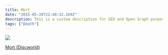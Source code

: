 ```yaml
---
title: Mort
date: "2015-05-28T22:40:32.169Z"
description: This is a custom description for SEO and Open Graph purposes, rather than the default generated excerpt. Simply add a description field to the frontmatter.
tags: ["Death"]
---
```


<a target="_blank"  href="https://www.amazon.com/gp/product/0062225715/ref=as_li_tl?ie=UTF8&camp=1789&creative=9325&creativeASIN=0062225715&linkCode=as2&tag=onionblossom-20&linkId=6b4ba6c73b7b06023ee8dc1b03a5b935"><img border="0" src="//ws-na.amazon-adsystem.com/widgets/q?_encoding=UTF8&MarketPlace=US&ASIN=0062225715&ServiceVersion=20070822&ID=AsinImage&WS=1&Format=_SL250_&tag=onionblossom-20" ></a><img src="//ir-na.amazon-adsystem.com/e/ir?t=onionblossom-20&l=am2&o=1&a=0062225715" width="1" height="1" border="0" alt="" style="border:none !important; margin:0px !important;" />

<a target="_blank" href="https://www.amazon.com/gp/product/0062225715/ref=as_li_tl?ie=UTF8&camp=1789&creative=9325&creativeASIN=0062225715&linkCode=as2&tag=onionblossom-20&linkId=8c12bf02bef6e7d27b2f66c74f495e9c">Mort (Discworld)</a><img src="//ir-na.amazon-adsystem.com/e/ir?t=onionblossom-20&l=am2&o=1&a=0062225715" width="1" height="1" border="0" alt="" style="border:none !important; margin:0px !important;" />

